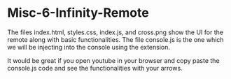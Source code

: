 # Misc-6-Infinity-Remote

The files index.html, styles.css, index.js, and cross.png show the UI for the remote along with basic functionalities.
The file console.js is the one which we will be injecting into the console using the extension.

It would be great if you open youtube in your browser and copy paste the console.js code and see the functionalities with your arrows.
